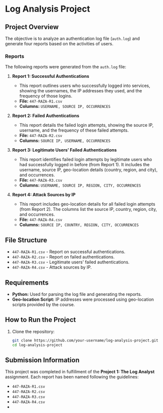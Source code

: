 # Log Analysis Project

## Project Overview

The objective is to analyze an authentication log file (`auth.log`) and generate four reports based on the activities of users.

### Reports

The following reports were generated from the `auth.log` file:

1. **Report 1: Successful Authentications**
   - This report outlines users who successfully logged into services, showing the usernames, the IP addresses they used, and the frequency of those logins.
   - **File:** `447-RAZA-R1.csv`
   - **Columns:** `USERNAME, SOURCE IP, OCCURRENCES`

2. **Report 2: Failed Authentications**
   - This report details the failed login attempts, showing the source IP, username, and the frequency of these failed attempts.
   - **File:** `447-RAZA-R2.csv`
   - **Columns:** `SOURCE IP, USERNAME, OCCURRENCES`

3. **Report 3: Legitimate Users’ Failed Authentications**
   - This report identifies failed login attempts by legitimate users who had successfully logged in before (from Report 1). It includes the username, source IP, geo-location details (country, region, and city), and occurrences.
   - **File:** `447-RAZA-R3.csv`
   - **Columns:** `USERNAME, SOURCE IP, REGION, CITY, OCCURRENCES`

4. **Report 4: Attack Sources by IP**
   - This report includes geo-location details for all failed login attempts (from Report 2). The columns list the source IP, country, region, city, and occurrences.
   - **File:** `447-RAZA-R4.csv`
   - **Columns:** `SOURCE IP, COUNTRY, REGION, CITY, OCCURRENCES`

## File Structure

- `447-RAZA-R1.csv` - Report on successful authentications.
- `447-RAZA-R2.csv` - Report on failed authentications.
- `447-RAZA-R3.csv` - Legitimate users' failed authentications.
- `447-RAZA-R4.csv` - Attack sources by IP.

## Requirements

- **Python:** Used for parsing the log file and generating the reports.
- **Geo-location Script:** IP addresses were processed using geo-location scripts provided by the course.

## How to Run the Project

1. Clone the repository:
   ```bash
   git clone https://github.com/your-username/log-analysis-project.git
   cd log-analysis-project
   ```
## Submission Information

This project was completed in fulfillment of the **Project 1: The Log Analyst** assignment. Each report has been named following the guidelines:

- `447-RAZA-R1.csv`
- `447-RAZA-R2.csv`
- `447-RAZA-R3.csv`
- `447-RAZA-R4.csv`
-
